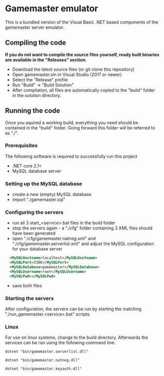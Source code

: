 # Gamemaster emulator
This is a bundled version of the Visual Basic .NET based components of the gamemaster server emulator.

## Compiling the code

**If you do not want to compile the source files yourself, ready built binaries are available in the "Releases" section.**

- Download the latest source files (or git clone this repository)
- Open gamemaster.sln in Visual Studio (2017 or newer)
- Select the "Release" profile
- Run "Build" -> "Build Solution"
- After compilation, all files are automatically copied to the "build" folder in the solution directory.

## Running the code

Once you aquired a working build, everything you need should be contained in the "build" folder.
Going forward this folder will be referred to as "./".

### Prerequisites
The following software is required to successfully run this project
- .NET core 2.1\<
- MySQL database server

### Setting up the MySQL database
- create a new (empty) MySQL database
- import "./gamemaster.sql"

### Configuring the servers
- run all 3 start_\<service\>.bat files in the build folder
- stop the servers again - a "./cfg" folder containing 3 XML files should have been generated
- open "./cfg/gamemaster.natneg.xml" and "./cfg/gamemaster.serverlist.xml" and adjust the MySQL configuration for your database server
```xml
  <MySQLHostname>localhost</MySQLHostname>
  <MySQLPort>3306</MySQLPort>
  <MySQLDatabase>gamemaster</MySQLDatabase>
  <MySQLUsername>root</MySQLUsername>
  <MySQLPwd></MySQLPwd>
```
- save both files

### Starting the servers
After configuration, the servers can be run by starting the matching "./run_gamemaster.\<service\>.bat" scripts.

### Linux
For use on linux systems, change to the build directory. Afterwards the services can be run using the following command line:
```
dotnet "bin/gamemaster.serverlist.dll"
```
```
dotnet "bin/gamemaster.natneg.dll"
```
```
dotnet "bin/gamemaster.keyauth.dll"
```
